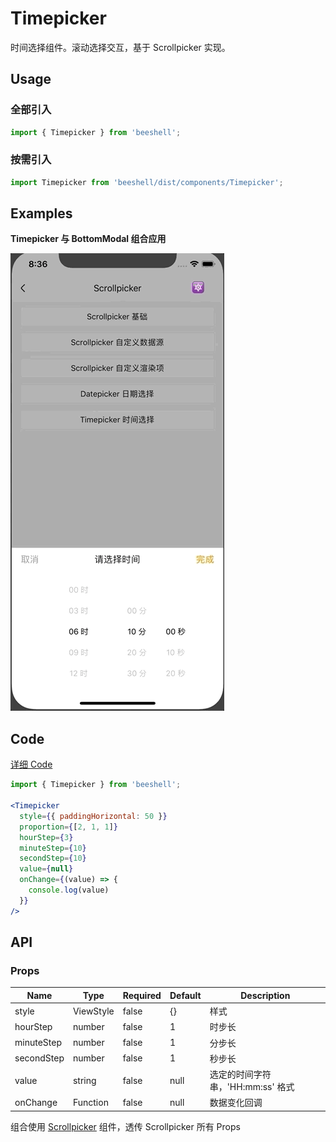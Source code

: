 # Timepicker

时间选择组件。滚动选择交互，基于 Scrollpicker 实现。

## Usage

### 全部引入
```js
import { Timepicker } from 'beeshell';
```
### 按需引入

```js
import Timepicker from 'beeshell/dist/components/Timepicker';
```

## Examples
**Timepicker 与 BottomModal 组合应用**

![image](../images/Timepicker/1.gif)

## Code
[详细 Code](../../examples/Timepicker/index.tsx)

```jsx
import { Timepicker } from 'beeshell';

<Timepicker
  style={{ paddingHorizontal: 50 }}
  proportion={[2, 1, 1]}
  hourStep={3}
  minuteStep={10}
  secondStep={10}
  value={null}
  onChange={(value) => {
    console.log(value)
  }}
/>
```

## API

### Props

| Name | Type | Required | Default | Description |
| ---- | ---- | ---- | ---- | ---- |
| style | ViewStyle | false | {} | 样式 |
| hourStep | number | false | 1 | 时步长 |
| minuteStep | number | false | 1 | 分步长 |
| secondStep | number | false | 1 | 秒步长 |
| value | string | false | null | 选定的时间字符串，'HH:mm:ss' 格式 |
| onChange | Function | false | null | 数据变化回调|

组合使用 [Scrollpicker](./Scrollpicker.md) 组件，透传 Scrollpicker 所有 Props
